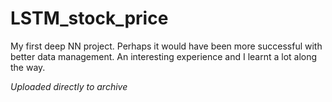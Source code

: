 # LSTM_stock_price

My first deep NN project. Perhaps it would have been more successful with better data management. 
An interesting experience and I learnt a lot along the way. 

*Uploaded directly to archive*
